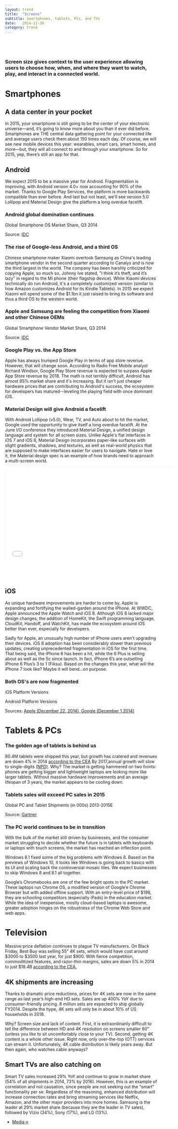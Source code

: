 ```yaml
---
layout: trend
title:  "Screens"
subtitle: Smartphones, tablets, PCs, and TVs
date:   2014-12-30
category: trend
---
```



<section style="margin-top:80px">
<h3>Screen size gives context to the user experience allowing users to choose how, when, and where they want to watch, play, and interact in a connected world.</h3>
</section>
</div>
<div class="jumbo-inner jumbo--smartphones">
	<div class="container container-wide">
		<div class="jumbo-text vcenter">
			<h1 class="hero">Smartphones</h1>
		</div>
	</div>
</div>
<div class="container container-wide">
<h2>A data center in your pocket</h2>
In 2015, your smartphone is still going to be the center of your electronic universe—and, it’s going to know more about you than it ever did before. Smartphones are THE central data gathering point for your connected life and average users check them about 150 times each day. Of course, we will see new mobile devices this year: wearables, smart cars, smart homes, and more—but, they will all connect to and through your smartphone. So for 2015, yep, there’s still an app for that.</p>
<h2>Android</h2>
<p>We expect 2015 to be a massive year for Android. Fragmentation is improving, with Android version 4.0+ now accounting for 90% of the market. Thanks to Google Play Services, the platform is more backwards compatible than ever before. And last but not least, we'll see version 5.0 Lollipop and Material Design give the platform a long overdue facelift.</p> 
<h3>Android global domination continues</h3> <p class="text-muted">Global Smartphone OS Market Share, Q3 2014</p> <div id="smartphoneOSmkt" style="chart chart-line"></div> <div class="source pull-right">Source: <a href="http://www.idc.com/prodserv/smartphone-os-market-share.jsp">IDC</a></div>

<h3>The rise of Google-less Android, and a third OS</h3>

<p>Chinese smartphone maker Xiaomi overtook Samsung as China's leading smartphone vendor in the second quarter according to Canalys and is now the third largest in the world. The company has been harshly criticized for copying Apple, so much so, Johnny Ive stated, "I think it’s theft, and it’s lazy" in regard to the Mi phone (their flagship device). While Xiaomi devices technically do run Android, it's a completely customized version (similar to how Amazon customizes Android for its Kindle Tablets). In 2015 we expect Xiaomi will spend some of the $1.1bn it just raised to bring its software and thus a third OS to the western world.</p>

<h3>Apple and Samsung are feeling the competition from Xiaomi and other Chinese OEMs</h3>
<p class="text-muted">Global Smartphone Vendor Market Share, Q3 2014</p> <div id="smartphoneVendormkt" style="chart chart-line"></div> <div class="source pull-right">Source: <a href="http://www.idc.com/prodserv/smartphone-os-market-share.jsp">IDC</a></div> 

<h3>Google Play vs. the App Store</h3>
<p>Apple has always trumped Google Play in terms of app store revenue. However, that will change soon. According to Radio Free Mobile analyst Richard Windsor, Google Play Store revenue is expected to surpass Apple App Store revenue by 2018. The math is not terribly difficult, Android has almost 85% market share and it's increasing. But it isn't just cheaper hardware prices that are contributing to Android's success, the ecosystem for developers has matured--leveling the playing field with once dominant iOS.</p>

<h3>Material Design will give Android a facelift</h3>
<p>With Android Lollipop (v5.0), Wear, TV, and Auto about to hit the market, Google used the opportunity to give itself a long overdue facelift. At the June I/O conference they introduced Material Design, a unified design language and system for all screen sizes. Unlike Apple's flat interfaces in iOS 7 and iOS 8, Material Design incorporates paper-like surfaces with slight gradients, shadows, and textures, as well as real-world physics that are supposed to make interfaces easier for users to navigate. Hate or love it, the Material design spec is an example of how brands need to approach a multi-screen world.</p>
<div class="embed-responsive embed-responsive-16by9" style="margin:0 0 80px 0;"> <iframe class="embed-resposive-item" width="560" height="315" src="//www.youtube.com/embed/Q8TXgCzxEnw" frameborder="0" allowfullscreen></iframe> </div>
<h2>iOS</h2>
<p>As unique hardware improvements are harder to come by, Apple is expanding and fortifying the walled-garden around the iPhone. At WWDC, Apple announced the Apple Watch and iOS 8. Although iOS 8 lacked major design changes, the addition of HomeKit, the Swift programming language, CloudKit, Handoff, and WatchKit, has made the ecosystem around iOS better than ever, especially for developers.</p> 
<p>
Sadly for Apple, an unusually high number of iPhone users aren't upgrading their devices. iOS 8 adoption has been considerably slower than previous updates, creating unprecedented fragmentation in iOS for the first time. That being said, the iPhone 6 has been a hit, while the 6 Plus is selling about as well as the 5c since launch. In fact, iPhone 6’s are outselling iPhone 6 Plus’s 3 to 1 (Fiksu). Based on the changes this year, what will the iPhone 7 look like? Maybe it will bend...on purpose.</p>
<div class="grid">
<h3>Both OS's are now fragmented</h3>
<div class="col-1-2-xs">
	<p class="text-muted">iOS Platform Versions</p>
	<div id="iosversions" style="chart chart-donut"></div></div>
<div class="col-1-2-xs">
	<p class="text-muted">Android Platform Versions</p>
	<div id="androidversions" style="chart chart-donut"></div>
</div>
<div class="source pull-right">Sources: <a href="https://developer.apple.com/support/appstore/">Apple (December 22, 2014), </a><a href="http://developer.android.com/about/dashboards/index.html?utm_content=buffer07ca2&utm_source=buffer&utm_medium=twitter&utm_campaign=Buffer">Google (December 1,2014)</a></div>
</div>

</div> 

<div class="jumbo-inner jumbo--tablet">
	<div class="container container-wide">
		<div class="jumbo-text vcenter">
			<h1 class="hero">Tablets & PCs</h1>
		</div>
	</div>
</div>
<div class="container container-wide">

<h3>The golden age of tablets is behind us</h3>
<p>
80.4M tablets were shipped this year, but growth has cratered and revenues are down 4% in 2014 <a href="http://www.ce.org/News/News-Releases/Press-Releases/2014/Consumer-Electronics-Industry-Revenues-to-Reach-Al.aspx">according to the CEA</a> By 2017,annual growth will slow to single-digits <a href="http://blogs.wsj.com/digits/2014/07/10/tablet-shipments-decline-for-the-first-time-npd/">(NPD)</a>. Why? The market is getting hammered on two fronts: phones are getting bigger and lightweight laptops are looking more like larger tablets. Without massive hardware improvements and an average lifespan of 3 years, the market appears to be cooling down. 
</p>

<h3>Tablets sales will exceed PC sales in 2015</h3>
<p class="text-muted">Global PC and Tablet Shipments (in 000s) 2013-2015E</p>
<div id="deviceshipments" class="chart chart--line"></div>
<div class="source pull-right">Source: <a href="http://www.gartner.com/newsroom/id/2875017">Gartner</a></div>

<h3>The PC world continues to be in transition</h3>
<p>With the bulk of the market still driven by businesses, and the consumer market struggling to decide whether the future is in tablets with keyboards or laptops with touch screens, the market has reached an inflection point.</p>

<p>Windows 8.1 fixed some of the big problems with Windows 8. Based on the previews of Windows 10, it looks like Windows is going back to basics with its UI and scaling back the controversial mosaic tiles. We expect businesses to skip Windows 8 and 8.1 all together.</p>

<p>Google’s Chromebooks are one of the few bright spots in the PC market. These laptops run Chrome OS, a modified version of Google’e Chrome Browser but with added offline support. With an entry-level price of $199, they are schooling competitors (especially iPads) in the education market. While the idea of inexpensive, mostly cloud-based laptops is awesome,  greater adoption hinges on the robustness of the Chrome Web Store and web apps.</p>

</div>
<div class="jumbo-inner jumbo--tv">
	<div class="container container-wide">
		<div class="jumbo-text vcenter">
			<h1 class="hero">Television</h1>
		</div>
	</div>
</div>
<div class="container container-wide">
<p>Massive price deflation continues to plague TV manufacturers. On Black Friday, Best Buy was selling 55” 4K sets, which would have cost around $3000 to $3500 last year, for just $900.  With fierce competition, commoditized features, and razor-thin margins, sales are down 5% in 2014 to just $18.4B <a href="http://www.ce.org/News/News-Releases/Press-Releases/2014/Consumer-Electronics-Industry-Revenues-to-Reach-Al.aspx">according to the CEA.</a></p>
<h2>4K shipments are increasing</h2>
<p>Thanks to dramatic price reductions, prices for 4K sets are now in the same range as last year’s high-end HD sets. Sales are up 400% YoY due to consumer-friendly pricing. 8 million sets are expected to ship globally FY2014. Despite the hype, 4K sets will only be in about 10% of US households in 2018. </p>
<p>Why? Screen size and lack of content. First, it is extraordinarily difficult to tell the difference between HD and 4K resolution on screens smaller 60” (unless you like to sit uncomfortably close to your TV). Second, getting 4K content is a whole other issue. Right now, only over-the-top (OTT) services can stream it. Unfortunately, 4K cable distribution is likely years away. But then again, who watches cable anyways?</p> 
<h2>Smart TVs are also catching on</h2>
<p>Smart TV sales increased 29% YoY and continue to grow in market share (54% of all shipments in 2014, 73% by 2016). However, this is an example of correlation and not causation, since people are not seeking out the “smart” functionality per se. Regardless of the reasoning, enhanced distribution will increase connection rates and bring streaming services like Netflix, Amazon, and the other major providers into more homes. Samsung is the leader at 29% market share (because they are the leader in TV sales), followed by Vizio (24%), Sony (17%), and LG (13%).</p>
<nav>
	<ul class="pager">
<li class="next"><a href="/trend/2014/12/29/media/">Media<span aria-hidden="true">&rarr;</span></a></li>
  </ul>
</nav> 




